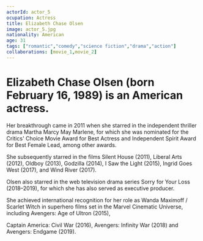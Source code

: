```yaml
---
actorId: actor_5
ocupation: Actress
title: Elizabeth Chase Olsen
image: actor_5.jpg
nationality: American
age: 31
tags: ["romantic","comedy","science fiction","drama","action"]
collaborations: [movie_1,movie_2]
---
```


# Elizabeth Chase Olsen (born February 16, 1989) is an American actress.
Her breakthrough came in 2011 when she starred in the independent thriller drama Martha Marcy May Marlene, for which she was nominated for the Critics' Choice Movie Award for Best Actress and Independent Spirit Award for Best Female Lead, among other awards.

She subsequently starred in the films Silent House (2011), Liberal Arts (2012), Oldboy (2013), Godzilla (2014), I Saw the Light (2015), Ingrid Goes West (2017), and Wind River (2017).

Olsen also starred in the web television drama series Sorry for Your Loss (2018–2019), for which she has also served as executive producer.

She achieved international recognition for her role as Wanda Maximoff / Scarlet Witch in superhero films set in the Marvel Cinematic Universe, including Avengers: Age of Ultron (2015),

Captain America: Civil War (2016), Avengers: Infinity War (2018) and Avengers: Endgame (2019).
